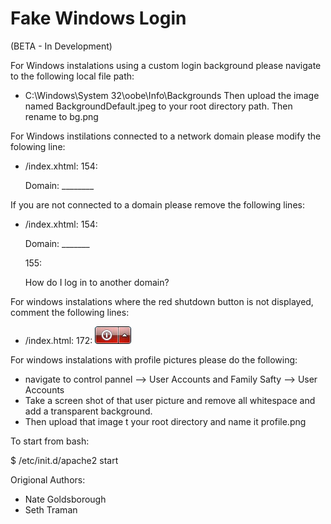 # Fake Windows Login

(BETA - In Development)



For Windows instalations using a custom login background please navigate to the following local file path:
- C:\\Windows\System 32\oobe\Info\Backgrounds
Then upload the image named BackgroundDefault.jpeg to your root directory path.
Then rename to bg.png

For Windows instilations connected to a network domain please modify the folowing line:
- /index.xhtml:
	154: <p class="domain"> Domain: ________</p>

If you  are not connected to a domain please remove the following lines:
- /index.xhtml:
    154: <p class="domain"> Domain: _______</p>
    155: <p class="domainlog"> How do I log in to another domain?</p>

For windows instalations where the red shutdown button is not displayed, comment the following lines:
- /index.html:
	172: <img src="/shutdown.png"  draggable="false" ondragstart="return false;" />


For windows instalations with profile pictures please do the following:
- navigate to control pannel --> User Accounts and Family Safty --> User Accounts
- Take a screen shot of that user picture and remove all whitespace and add a transparent background.
- Then upload that image t your root directory and name it profile.png


To start from bash:


$ /etc/init.d/apache2 start


Origional Authors:
- Nate Goldsborough     
- Seth Traman